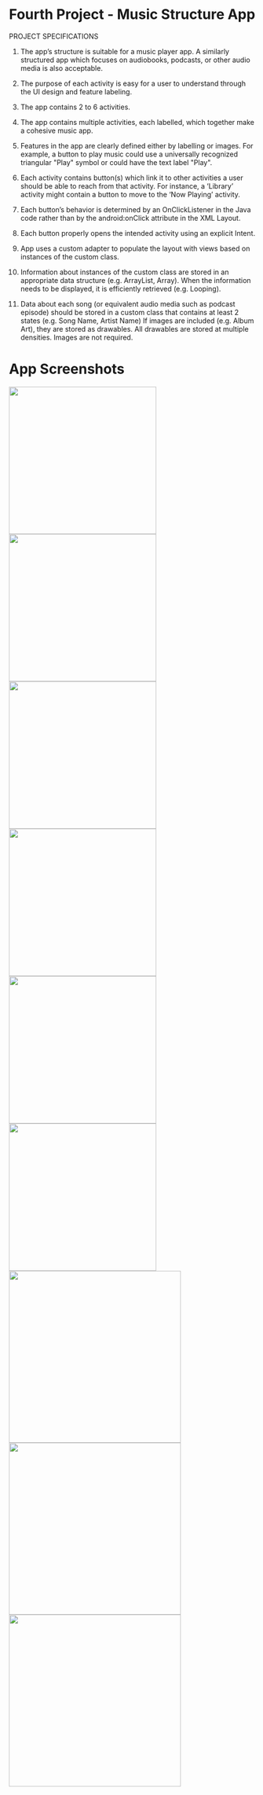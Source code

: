 # Fourth Project - Music Structure App

PROJECT SPECIFICATIONS

1. The app’s structure is suitable for a music player app. A similarly structured app which focuses on audiobooks, podcasts, or other audio media is also acceptable.

2. The purpose of each activity is easy for a user to understand through the UI design and feature labeling. 

3. The app contains 2 to 6 activities.

4. The app contains multiple activities, each labelled, which together make a cohesive music app. 

5. Features in the app are clearly defined either by labelling or images. For example, a button to play music could use a universally recognized triangular "Play" symbol or could have the text label "Play". 

6. Each activity contains button(s) which link it to other activities a user should be able to reach from that activity. For instance, a ‘Library’ activity might contain a button to move to the ‘Now Playing’ activity. 

7. Each button’s behavior is determined by an OnClickListener in the Java code rather than by the android:onClick attribute in the XML Layout. 

8. Each button properly opens the intended activity using an explicit Intent. 

9. App uses a custom adapter to populate the layout with views based on instances of the custom class. 

10. Information about instances of the custom class are stored in an appropriate data structure (e.g. ArrayList, Array).
    When the information needs to be displayed, it is efficiently retrieved (e.g. Looping). 
    
11. Data about each song (or equivalent audio media such as podcast episode) should be stored in a custom class that contains at least 2 states (e.g. Song Name, Artist Name)
If images are included (e.g. Album Art), they are stored as drawables. All drawables are stored at multiple densities. Images are not required. 



# App Screenshots
<img src="https://user-images.githubusercontent.com/38148871/47860326-acf80a80-ddc6-11e8-9417-d4a3ffb369d9.png" width=300> <img src="https://user-images.githubusercontent.com/38148871/47860327-acf80a80-ddc6-11e8-8b90-3ac19e521b64.png" width=300> <img src="https://user-images.githubusercontent.com/38148871/47860328-acf80a80-ddc6-11e8-9c36-96588726d676.png" width=300> <img src="https://user-images.githubusercontent.com/38148871/47860329-acf80a80-ddc6-11e8-9e2e-222a9a8aec59.png" width=300>
<img src="https://user-images.githubusercontent.com/38148871/47860330-acf80a80-ddc6-11e8-8eb9-e33a28e49f43.png" width=300>
<img src="https://user-images.githubusercontent.com/38148871/47860331-acf80a80-ddc6-11e8-8d7f-f641b4a30354.png" width=300>
<img src="https://user-images.githubusercontent.com/38148871/47860332-ad90a100-ddc6-11e8-91dd-2f09cb009f29.png" height=350> <img src="https://user-images.githubusercontent.com/38148871/47860333-ad90a100-ddc6-11e8-818e-4ff3e9ab7a54.png" height=350> <img src="https://user-images.githubusercontent.com/38148871/47860334-ad90a100-ddc6-11e8-9f28-02171d8ba4e3.png" height=350>

